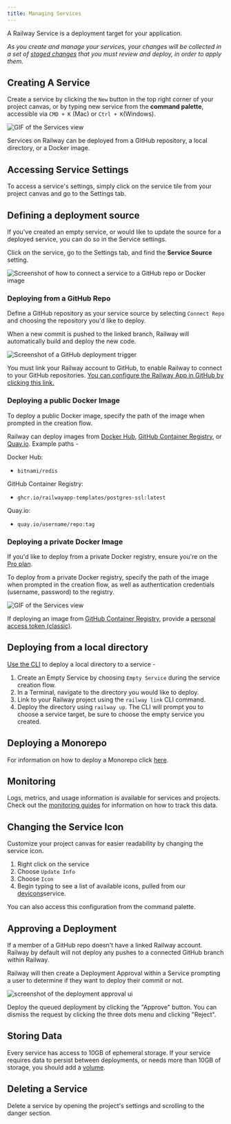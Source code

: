 ```yaml
---
title: Managing Services
---
```


A Railway Service is a deployment target for your application.

_As you create and manage your services, your changes will be collected in a set of [staged changes](/guides/staged-changes) that you must review and deploy, in order to apply them._

## Creating A Service

Create a service by clicking the `New` button in the top right corner of your project canvas, or by typing new service from the **command palette**, accessible via `CMD + K` (Mac) or `Ctrl + K`(Windows).

<Image src="https://res.cloudinary.com/railway/image/upload/v1656640995/docs/CleanShot_2022-06-30_at_18.17.31_cl0wlr.gif"
alt="GIF of the Services view"
layout="responsive"
width={370} height={300} quality={100} />

Services on Railway can be deployed from a GitHub repository, a local directory, or a Docker image.

## Accessing Service Settings

To access a service's settings, simply click on the service tile from your project canvas and go to the Settings tab.

## Defining a deployment source

If you've created an empty service, or would like to update the source for a deployed service, you can do so in the Service settings.

Click on the service, go to the Settings tab, and find the **Service Source** setting.

<Image
src="https://res.cloudinary.com/railway/image/upload/v1688760102/docs/screenshot-2023-07-07-16.00.54_e2r6mk.png"
alt="Screenshot of how to connect a service to a GitHub repo or Docker image"
layout="responsive"
width={709} height={190} quality={80} />

### Deploying from a GitHub Repo

Define a GitHub repository as your service source by selecting `Connect Repo` and choosing the repository you'd like to deploy.

When a new commit is pushed to the linked branch, Railway will automatically build and deploy the new code.

<Image
src="https://res.cloudinary.com/railway/image/upload/v1688759920/docs/screenshot-2023-07-07-15.58.09_dmufxl.png"
alt="Screenshot of a GitHub deployment trigger"
layout="responsive"
width={708} height={245} quality={80} />

You must link your Railway account to GitHub, to enable Railway to connect to your GitHub repositories. <a href="https://github.com/apps/railway-app/installations/new" target="_blank">You can configure the Railway App in GitHub by clicking this link.</a>

### Deploying a public Docker Image

To deploy a public Docker image, specify the path of the image when prompted in the creation flow.

Railway can deploy images from <a href="https://hub.docker.com/" target="_blank">Docker Hub</a>, <a href="https://docs.github.com/en/packages/working-with-a-github-packages-registry/working-with-the-container-registry" target="_blank">GitHub Container Registry</a>, or <a href="https://quay.io/" target="_blank">Quay.io</a>. Example paths -

Docker Hub:

- `bitnami/redis`

GitHub Container Registry:

- `ghcr.io/railwayapp-templates/postgres-ssl:latest`

Quay.io:

- `quay.io/username/repo:tag`

### Deploying a private Docker Image

If you'd like to deploy from a private Docker registry, ensure you're on the [Pro plan](pricing/plans#plans).

To deploy from a private Docker registry, specify the path of the image when prompted in the creation flow, as well as authentication credentials (username, password) to the registry.

<Image src="https://res.cloudinary.com/railway/image/upload/v1722896145/docs/CleanShot_2024-08-05_at_17.12.55_2x_xi38sx.png"
alt="GIF of the Services view"
layout="intrinsic"
width={370} height={280} quality={100} />

If deploying an image from <a href="https://docs.github.com/en/packages/working-with-a-github-packages-registry/working-with-the-container-registry" target="_blank">GitHub Container Registry</a>, provide a <a href="https://docs.github.com/en/packages/working-with-a-github-packages-registry/working-with-the-container-registry#authenticating-to-the-container-registry" target="_blank">personal access token (classic)</a>.

## Deploying from a local directory

[Use the CLI](/guides/cli) to deploy a local directory to a service -

1. Create an Empty Service by choosing `Empty Service` during the service creation flow.
2. In a Terminal, navigate to the directory you would like to deploy.
3. Link to your Railway project using the `railway link` CLI command.
4. Deploy the directory using `railway up`. The CLI will prompt you to choose a service target, be sure to choose the empty service you created.

## Deploying a Monorepo

For information on how to deploy a Monorepo click [here](/guides/monorepo).

## Monitoring

Logs, metrics, and usage information is available for services and projects. Check out the [monitoring guides](/guides/monitoring) for information on how to track this data.

## Changing the Service Icon

Customize your project canvas for easier readability by changing the service icon.

1. Right click on the service
2. Choose `Update Info`
3. Choose `Icon`
4. Begin typing to see a list of available icons, pulled from our <a href="https://devicons.railway.app/" target="_blank">devicons</a>service.

You can also access this configuration from the command palette.

## Approving a Deployment

If a member of a GitHub repo doesn't have a linked Railway account. Railway by default will not deploy any pushes to a connected GitHub branch within Railway.

Railway will then create a Deployment Approval within a Service prompting a user to determine if they want to deploy their commit or not.

<Image src="https://res.cloudinary.com/railway/image/upload/v1724222405/CleanShot_2024-08-21_at_02.38.25_2x_vxurvb.png"
alt="screenshot of the deployment approval ui"
layout="responsive"
width={874} height={302} quality={100} />

Deploy the queued deployment by clicking the "Approve" button. You can dismiss the request by clicking the three dots menu and clicking "Reject".

## Storing Data

Every service has access to 10GB of ephemeral storage. If your service requires data to persist between deployments, or needs more than 10GB of storage, you should add a [volume](/guides/volumes).

## Deleting a Service

Delete a service by opening the project's settings and scrolling to the danger section.
